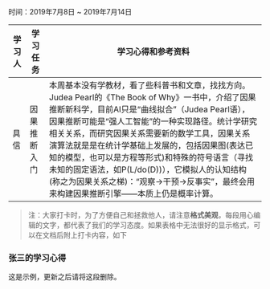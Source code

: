 时间：2019年7月8日 ~ 2019年7月14日

学习人|学习任务|学习心得和参考资料
------ | ------ | ------ 
具信 | 因果推断入门 | 本周基本没有学教材，看了些科普书和文章，找找方向。Judea Pearl的《The Book of Why》一书中，介绍了因果推断新科学，目前AI只是“曲线拟合”（Judea Pearl语），因果推断可能是“强人工智能”的一种实现路径。统计学研究相关关系，而研究因果关系需要新的数学工具，因果关系演算法就是是在统计学基础上发展的，包括因果图(表达已知的模型，也可以是方程等形式)和特殊的符号语言（寻找未知的固定语法，如P(L/do(D))），它模拟人的认知结构(称之为因果关系之梯)：“观察→干预→反事实”，最终会用来构建因果推断引擎——本质上仍是概率计算。

> 注：大家打卡时，为了方便自己和拯救他人，请注意**格式美观**，每段用心编辑的文字，都代表了我们的学习态度。如果表格中无法很好的显示格式，可以在文档后附上打卡内容，如下

### 张三的学习心得
这是示例，更新之后请将这段删除。
